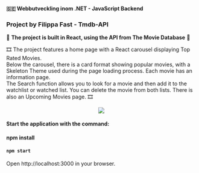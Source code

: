 #### 🇸🇪 Webbutveckling inom .NET - JavaScript Backend
### Project by Filippa Fast - Tmdb-API

:movie_camera: **The project is built in React, using the API from The Movie Database** :movie_camera:

:film_strip: The project features a home page with a React carousel displaying Top Rated Movies. <br>Below the carousel, there is a card format showing popular movies, with a Skeleton Theme used during the page loading process. Each movie has an information page. <br>The Search function allows you to look for a movie and then add it to the watchlist or watched list. You can delete the movie from both lists. There is also an Upcoming Movies page. :film_strip:

<p align="center">
  <a href="https://skillicons.dev">
    <img src="https://skillicons.dev/icons?i=react,javascript" />
  </a>
</p>

#### Start the application with the command:
#### npm install
#### `npm start`

Open http://localhost:3000 in your browser.
